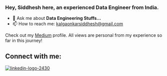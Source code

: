 ### Hey, Siddhesh here, an experienced Data Engineer from India.

- 💬 Ask me about **Data Engineering Stuffs...**
- 📫 How to reach me: kalgaonkarsiddhesh@gmail.com

Check out my [Medium](https://sidk17.medium.com) profile. All views are personal from my experience so far in this journey!

## Connect with me:


[![linkedin-logo-2430](https://github.com/debuggerrr/debuggerrr/assets/16878718/214b0003-c119-4ae0-a237-d75b84d2fd53)](https://www.linkedin.com/in/sid1992/)

